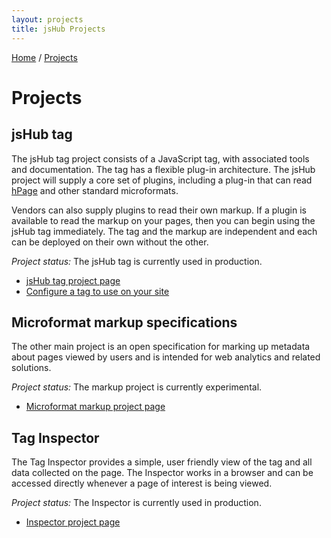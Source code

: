 ```yaml
---
layout: projects
title: jsHub Projects 
---
```


<p class="path noprint">
  <a class="pathentry" href="/">Home</a> 
  <span class="pathentry sep">/</span>
  <a class="pathentry" href="/projects/">Projects</a> 
  <br style="clear: both" />
</p>

# Projects #

## jsHub tag ##
The jsHub tag project consists of a JavaScript tag, with associated tools and documentation. The tag has a flexible plug-in architecture. The jsHub project will supply a core set of plugins, including a plug-in that can read [hPage](/hPage/) and other standard microformats. 

Vendors can also supply plugins to read their own markup. If a plugin is available to read the markup on your pages, then you can begin using the jsHub tag immediately. The tag and the markup are independent and each can be deployed on their own without the other.

*Project status:* The jsHub tag is currently used in production.

 * [jsHub tag project page](/projects/jshub/)
 * [Configure a tag to use on your site](/configurator/)

## Microformat markup specifications ##

The other main project is an open specification for marking up metadata about pages viewed by users and is intended for web analytics and related solutions.  

*Project status:* The markup project is currently experimental.

 * [Microformat markup project page](/projects/markup/)

## Tag Inspector ##
The Tag Inspector provides a simple, user friendly view of the tag and all data collected on the page.  The Inspector works in a browser and can be accessed directly whenever a page of interest is being viewed. 

*Project status:* The Inspector is currently used in production.

 * [Inspector project page](/projects/inspector/)
